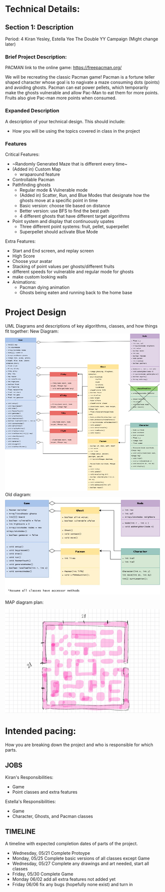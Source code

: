 
# Technical Details:

## Section 1: Description
Period: 4
Kiran Yesley, Estella Yee 
The Double YY Campaign (Might change later)

### Brief Project Description: 
PACMAN
link to the online game: https://freepacman.org/

We will be recreating the classic Pacman game! Pacman is a fortune teller shaped character whose goal is to nagivate a maze consuming dots (points) and avoiding ghosts. Pacman can eat power pellets, which temporarily make the ghosts vulnerable and allow Pac-Man to eat them for more points. Fruits also give Pac-man more points when consumed. 

### Expanded Description 
A description of your technical design. This should include: 
* How you will be using the topics covered in class in the project

### Features 
Critical Features: 
- ~Randomly Generated Maze that is different every time~
- (Added in) Custom Map 
    - wraparound feature 
- Controllable Pacman 
- Pathfinding ghosts 
    - Regular mode & Vulnerable mode 
    - (Added in) Scatter, Run, and Blue Modes that designate how the ghosts move at a specific point in time 
    - Basic version: choose tile based on distance
    - Better version: use BFS to find the best path 
    - 4 different ghosts that have different target algorithms
- Point system and display that continuously upates 
    - Three different point systems: fruit, pellet, superpellet 
    - Superpellet should activate Blue Mode 

Extra Features: 
- Start and End screen, and replay screen 
- High Score 
- Choose your avatar 
- Stacking of point values per ghosts/different fruits
- different speeds for vulnerable and regular mode for ghosts  
- make custom looking walls
- Animations: 
    - Pacman dying animation 
    - Ghosts being eaten and running back to the home base 
     
# Project Design

UML Diagrams and descriptions of key algorithms, classes, and how things fit together:
New Diagram:
![Alt text](UML.png?raw=true "Title" ) 
Old diagram:
![Alt text](UML.jpg?raw=true "Title" ) 

MAP diagram plan:

![Alt text](map-1.jpg?raw=true "Title" ) 
    
# Intended pacing:

How you are breaking down the project and who is responsible for which parts.

## JOBS 
Kiran's Responsibilities: 
- Game 
- Point classes and extra features

Estella's Responsibilities:
- Game 
- Character, Ghosts, and Pacman classes 

## TIMELINE 
A timeline with expected completion dates of parts of the project. 
- Wednesday, 05/21 Complete Protoype 
- Monday, 05/25 Complete basic versions of all classes except Game 
- Wednesday, 05/27 Complete any drawings and art needed, start all classes
- Friday, 05/30 Complete Game 
- Monday 06/02 add all extra features not added yet
- Friday 06/06 fix any bugs (hopefully none exist) and turn in

